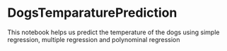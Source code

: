 # DogsTemparaturePrediction
This notebook helps us predict the temperature of the dogs using simple regression, multiple regression and polynominal regression
